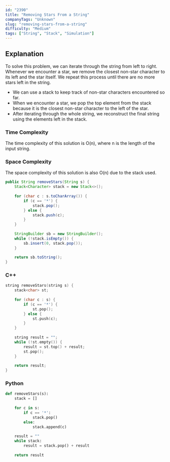 ```yaml
---
id: "2390"
title: "Removing Stars From a String"
companyTags: "Unknown"
slug: "removing-stars-from-a-string"
difficulty: "Medium"
tags: ["String", "Stack", "Simulation"]
---
```


## Explanation
To solve this problem, we can iterate through the string from left to right. Whenever we encounter a star, we remove the closest non-star character to its left and the star itself. We repeat this process until there are no more stars left in the string. 

- We can use a stack to keep track of non-star characters encountered so far.
- When we encounter a star, we pop the top element from the stack because it is the closest non-star character to the left of the star.
- After iterating through the whole string, we reconstruct the final string using the elements left in the stack.

### Time Complexity
The time complexity of this solution is O(n), where n is the length of the input string.

### Space Complexity
The space complexity of this solution is also O(n) due to the stack used.
```java
public String removeStars(String s) {
    Stack<Character> stack = new Stack<>();
    
    for (char c : s.toCharArray()) {
        if (c == '*') {
            stack.pop();
        } else {
            stack.push(c);
        }
    }
    
    StringBuilder sb = new StringBuilder();
    while (!stack.isEmpty()) {
        sb.insert(0, stack.pop());
    }
    
    return sb.toString();
}
```

### C++
```cpp
string removeStars(string s) {
    stack<char> st;
    
    for (char c : s) {
        if (c == '*') {
            st.pop();
        } else {
            st.push(c);
        }
    }
    
    string result = "";
    while (!st.empty()) {
        result = st.top() + result;
        st.pop();
    }
    
    return result;
}
```

### Python
```python
def removeStars(s):
    stack = []
    
    for c in s:
        if c == '*':
            stack.pop()
        else:
            stack.append(c)
    
    result = ""
    while stack:
        result = stack.pop() + result
        
    return result
```